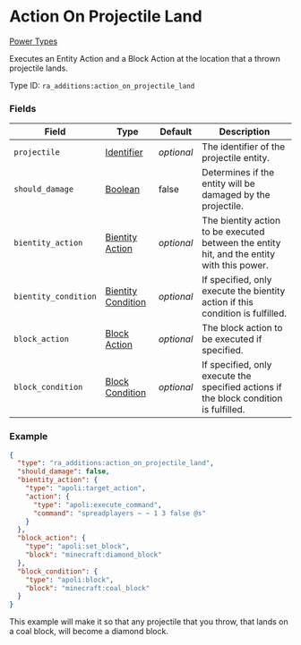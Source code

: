 # Action On Projectile Land
[Power Types](../power_types_types.md)

Executes an Entity Action and a Block Action at the location that a thrown projectile lands.

Type ID: `ra_additions:action_on_projectile_land`
### Fields
Field | Type | Default | Description
------|------|---------|-------------
`projectile` | [Identifier](../data_types/identifier.md) | _optional_ | The identifier of the projectile entity.
`should_damage` | [Boolean](../data_types/boolean.md) | false | Determines if the entity will be damaged by the projectile.
`bientity_action` | [Bientity Action](../bientity_action_types.md) | _optional_ | The bientity action to be executed between the entity hit, and the entity with this power.
`bientity_condition` | [Bientity Condition](../bientity_condition_types.md) | _optional_ | If specified, only execute the bientity action if this condition is fulfilled.
`block_action` | [Block Action](../block_action_types.md) | _optional_ | The block action to be executed if specified.
`block_condition` | [Block Condition](../block_condition_types.md) | _optional_ | If specified, only execute the specified actions if the block condition is fulfilled.

### Example
```json
{
  "type": "ra_additions:action_on_projectile_land",
  "should_damage": false,
  "bientity_action": {
    "type": "apoli:target_action",
    "action": {
      "type": "apoli:execute_command",
      "command": "spreadplayers ~ ~ 1 3 false @s"
    }
  },
  "block_action": {
    "type": "apoli:set_block",
    "block": "minecraft:diamond_block"
  },
  "block_condition": {
    "type": "apoli:block",
    "block": "minecraft:coal_block"
  }
}
```
This example will make it so that any projectile that you throw, that lands on a coal block, will become a diamond block.